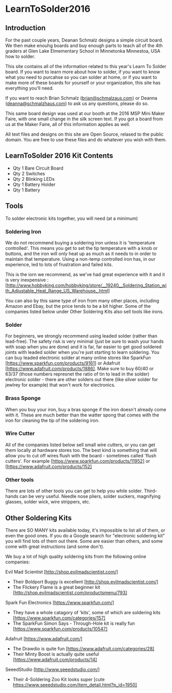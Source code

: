 # LearnToSolder2016

## Introduction

For the past couple years, Deanan Schmalz designs a simple circuit board. We then make enouhg boards and buy enough parts to teach all of the 4th graders at Glen Lake Elmementary School in Minnetonka Minnestoa, USA how to solder. 

This site contains all of the information related to this year's Learn To Solder board. If you want to learn more about how to solder, if you want to know what you need to purcahse so you can solder at home, or if you want to make more of these boards for yourself or your organization, this site has everything you'll need.

If you want to reach Brian Schmalz (brian@schmalzaus.com) or Deanna (deanna@schmalzhaus.com) to ask us any questions, please do so. 

This same board design was used at our booth at the 2016 MSP Mini Maker Faire, with one small change in the silk screen text. If you got a board from us at the Maker Faire, all of this information applies as well.

All text files and designs on this site are Open Source, relased to the public domain. You are free to use these files and do whatever you wish with them.

## LearnToSolder 2016 Kit Contents

* Qty 1 Bare Circuit Board
* Qty 2 Switches
* Qty 2 Blinking LEDs
* Qty 1 Battery Holder
* Qty 1 Battery

## Tools

To solder electronic kits together, you will need (at a minimum)

### Soldering Iron

We do not recommend buying a soldering iron unless it is 'temperature controlled'. This means you get to set the tip temperature with a knob or buttons, and the iron will only heat up as much as it needs to in order to maintain that temperature. Using a non-temp controlled iron has, in our experience, led to lots of frustration and failed kits.

This is the iorn we recommend, as we've had great experience with it and it is very inexpensive : [http://www.hobbyking.com/hobbyking/store/__19240__Soldering_Station_with_Adjustable_Heat_Range_US_Warehouse_.html]

You can also by this same type of iron from many other places, including Amazon and Ebay, but the price tends to be a bit higher. Some of the companies listed below under Other Soldering Kits also sell tools like irons.

### Solder

For beginners, we strongly recommend using leaded solder (rather than lead-free). The safety risk is very minimal (just be sure to wash your hands with soap when you are done) and it is far, far easier to get good soldered joints with leaded solder when you're just starting to learn soldering. You can buy leaded electronic solder at many online stores like SparkFun [https://www.sparkfun.com/products/9161] or Adafruit [https://www.adafruit.com/products/1886]. Make sure to buy 60/40 or 63/37 (those numbers represnet the ratio of tin to lead in the solder) electronic solder - there are other solders out there (like silver solder for jewlrey for example) that won't work for electronics.

### Brass Sponge

When you buy your iron, buy a bras sponge if the iron doesn't already come with it. These are much better than the watter spong that comes with the iron for cleaning the tip of the soldering iron.

### Wire Cutter

All of the companies listed below sell small wire cutters, or you can get them locally at hardware stores too. The best kind is something that will allow you to cut off wires flush with the board - sometimes called 'flush cutters'. For example [https://www.sparkfun.com/products/11952] or [https://www.adafruit.com/products/152]

### Other tools

There are lots of other tools you can get to help you while solder. Third-hands can be very useful. Needle nose pliers, solder suckers, magnifying glasses, solder wick, wire strippers, etc.

## Other Soldering Kits

There are SO MANY kits available today, it's impossible to list all of them, or even the good ones. If you do a Google search for "electronic soldering kit" you will find lots of them out there. Some are easier than others, and some come with great instructions (and some don't).

We buy a lot of high quality soldering kits from the following online companies:

Evil Mad Scientist [http://shop.evilmadscientist.com/]
* Their Boldport Buggy is excellent [http://shop.evilmadscientist.com/]
* The Flickery Flame is a great beginner kit [http://shop.evilmadscientist.com/productsmenu/793]

Spark Fun Electronics [https://www.sparkfun.com/]
* They have a whole catagory of 'kits', some of which are soldering kits [https://www.sparkfun.com/categories/157]
* The SparkFun Simon Says - Through-Hole kit is really fun [https://www.sparkfun.com/products/10547]

Adafruit [https://www.adafruit.com/]
* The Drawdio is quite fun [https://www.adafruit.com/categories/28]
* Their Minty Boost is actually quite useful [https://www.adafruit.com/products/14]

SeeedStudio [http://www.seeedstudio.com/]
* Their 4-Soldering Zoo Kit looks super [cute https://www.seeedstudio.com/item_detail.html?p_id=1950]
